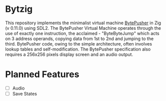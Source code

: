 # Bytzig
This repository implements the minimalist virtual machine [BytePusher](https://esolangs.org/wiki/BytePusher) in Zig (v 0.11.0) using SDL2.
The BytePusher Virtual Machine operates through the use of exactly one instruction, the acclaimed - "ByteByteJump" which acts on 3 address operands, copying data from 1st to 2nd and jumping to the third. BytePusher code, owing to the simple architecture, often involves lookup tables and self-modification. The BytePusher specification also requires a 256x256 pixels display screen and an audio output.

# Planned Features
- [ ] Audio
- [ ] Save States